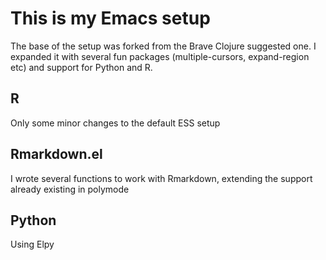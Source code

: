 # This is my Emacs setup

The base of the setup was forked from the Brave Clojure suggested one. I expanded it with several fun packages (multiple-cursors, expand-region etc) and support for Python and R.

## R

Only some minor changes to the default ESS setup

## Rmarkdown.el

I wrote several functions to work with Rmarkdown, extending the support already existing in polymode

## Python

Using Elpy

